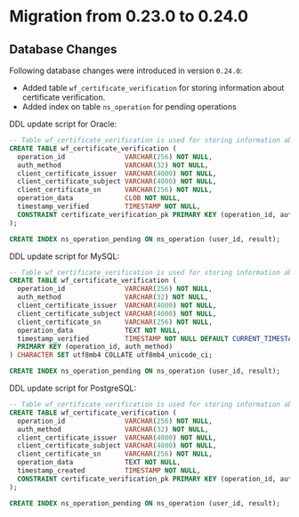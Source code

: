 # Migration from 0.23.0 to 0.24.0

## Database Changes

Following database changes were introduced in version `0.24.0`:
 
- Added table `wf_certificate_verification` for storing information about certificate verification.
- Added index on table `ns_operation` for pending operations
  
DDL update script for Oracle:
```sql
-- Table wf_certificate_verification is used for storing information about verified client TLS certificates.
CREATE TABLE wf_certificate_verification (
  operation_id               VARCHAR(256) NOT NULL,
  auth_method                VARCHAR(32) NOT NULL,
  client_certificate_issuer  VARCHAR(4000) NOT NULL,
  client_certificate_subject VARCHAR(4000) NOT NULL,
  client_certificate_sn      VARCHAR(256) NOT NULL,
  operation_data             CLOB NOT NULL,
  timestamp_verified         TIMESTAMP NOT NULL,
  CONSTRAINT certificate_verification_pk PRIMARY KEY (operation_id, auth_method)
);

CREATE INDEX ns_operation_pending ON ns_operation (user_id, result);
```

DDL update script for MySQL:
```sql
-- Table wf_certificate_verification is used for storing information about verified client TLS certificates.
CREATE TABLE wf_certificate_verification (
  operation_id               VARCHAR(256) NOT NULL,
  auth_method                VARCHAR(32) NOT NULL,
  client_certificate_issuer  VARCHAR(4000) NOT NULL,
  client_certificate_subject VARCHAR(4000) NOT NULL,
  client_certificate_sn      VARCHAR(256) NOT NULL,
  operation_data             TEXT NOT NULL,
  timestamp_verified         TIMESTAMP NOT NULL DEFAULT CURRENT_TIMESTAMP,
  PRIMARY KEY (operation_id, auth_method)
) CHARACTER SET utf8mb4 COLLATE utf8mb4_unicode_ci;

CREATE INDEX ns_operation_pending ON ns_operation (user_id, result);
```

DDL update script for PostgreSQL:
```sql
-- Table wf_certificate_verification is used for storing information about verified client TLS certificates.
CREATE TABLE wf_certificate_verification (
  operation_id               VARCHAR(256) NOT NULL,
  auth_method                VARCHAR(32) NOT NULL,
  client_certificate_issuer  VARCHAR(4000) NOT NULL,
  client_certificate_subject VARCHAR(4000) NOT NULL,
  client_certificate_sn      VARCHAR(256) NOT NULL,
  operation_data             TEXT NOT NULL,
  timestamp_created          TIMESTAMP NOT NULL,
  CONSTRAINT certificate_verification_pk PRIMARY KEY (operation_id, auth_method)
);

CREATE INDEX ns_operation_pending ON ns_operation (user_id, result);
```

